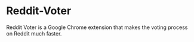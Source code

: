 # Reddit-Voter
Reddit Voter is a Google Chrome extension that makes the voting process on Reddit much faster.
